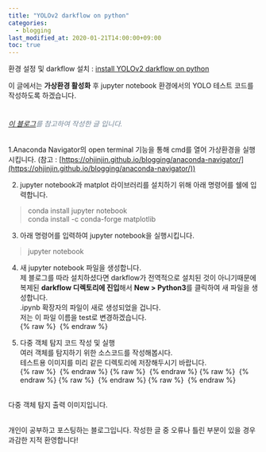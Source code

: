 ```yaml
---
title: "YOLOv2 darkflow on python"
categories: 
  - blogging
last_modified_at: 2020-01-21T14:00:00+09:00
toc: true
---
```


환경 설정 및 darkflow 설치 : [install YOLOv2 darkflow on python](https://ohjinjin.github.io/blogging/darkflow/)<br/>

이 글에서는 **가상환경 활성화** 후 jupyter notebook 환경에서의 YOLO 테스트 코드를 작성하도록 하겠습니다.<br/><br/>

###### <span style="color:lightslategray"> [이 블로그](https://reyrei.tistory.com/17)를 참고하여 작성한 글 입니다.</span>

1.Anaconda Navigator의 open terminal 기능을 통해 cmd를 열어 가상환경을 실행시킵니다.
(참고 : [https://ohjinjin.github.io/blogging/anaconda-navigator/](https://ohjinjin.github.io/blogging/anaconda-navigator/))

2. jupyter notebook과 matplot 라이브러리를 설치하기 위해 아래 명령어를 쉘에 입력합니다.<br/>
>conda install jupyter notebook<br/>
>conda install \-c conda\-forge matplotlib<br/>

3. 아래 명령어를 입력하여 jupyter notebook을 실행시킵니다.<br/>
>jupyter notebook<br/>

4. 새 jupyter notebook 파일을 생성합니다.<br/>
제 블로그를 따라 설치하셨다면 darkflow가 전역적으로 설치된 것이 아니기때문에 복제된 **darkflow 디렉토리에 진입**해서 **New \> Python3**를 클릭하여 새 파일을 생성합니다.<br/>
.ipynb 확장자의 파일이 새로 생성되었을 겁니다.<br/>
저는 이 파일 이름을 test로 변경하겠습니다.<br/>
{% raw %} <img src="https://ohjinjin.github.io/assets/images/2020200121yolo/capture1.JPG" alt=""> {% endraw %}


5. 다중 객체 탐지 코드 작성 및 실행<br/>
여러 객체를 탐지하기 위한 소스코드를 작성해봅시다.<br/>
테스트용 이미지를 미리 같은 디렉토리에 저장해두시기 바랍니다.<br/>
{% raw %} <img src="https://ohjinjin.github.io/assets/images/2020200121yolo/capture2.JPG" alt=""> {% endraw %}
{% raw %} <img src="https://ohjinjin.github.io/assets/images/2020200121yolo/capture3.JPG" alt=""> {% endraw %}
{% raw %} <img src="https://ohjinjin.github.io/assets/images/2020200121yolo/capture4.JPG" alt=""> {% endraw %}
{% raw %} <img src="https://ohjinjin.github.io/assets/images/2020200121yolo/capture5.JPG" alt=""> {% endraw %}
{% raw %} <img src="https://ohjinjin.github.io/assets/images/2020200121yolo/capture6.JPG" alt=""> {% endraw %}

<br/>다중 객체 탐지 출력 이미지입니다.<br/><br/>


개인이 공부하고 포스팅하는 블로그입니다. 작성한 글 중 오류나 틀린 부분이 있을 경우 과감한 지적 환영합니다!<br/><br/>